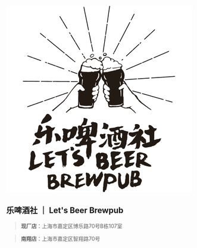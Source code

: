![logo](./full_500_500.png "Let's Beer Brewpub")

## 乐啤酒社 ｜ Let's Beer Brewpub

> **现厂店**：上海市嘉定区博乐路70号B栋107室

> **南翔店**：上海市嘉定区智翔路70号